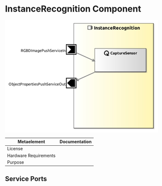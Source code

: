 <!--- This file is generated from the InstanceRecognition.componentDocumentation model --->
<!--- do not modify this file manually as it will by automatically overwritten by the code generator, modify the model instead and re-generate this file --->

# InstanceRecognition Component

![InstanceRecognition-ComponentImage](model/InstanceRecognitionComponentDefinition.jpg)


| Metaelement | Documentation |
|-------------|---------------|
| License |  |
| Hardware Requirements |  |
| Purpose |  |



## Service Ports


